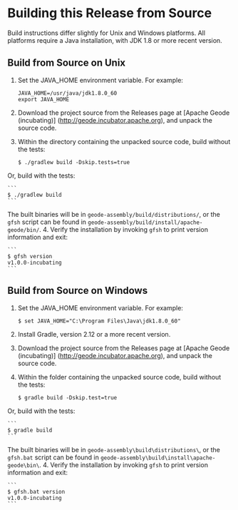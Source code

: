 # Building this Release from Source

Build instructions differ slightly for Unix and Windows platforms.
All platforms require a Java installation, with JDK 1.8 or more recent version.

## Build from Source on Unix

1. Set the JAVA\_HOME environment variable.  For example:

    ```     
    JAVA_HOME=/usr/java/jdk1.8.0_60
    export JAVA_HOME
    ```
2. Download the project source from the Releases page at [Apache Geode (incubating)] (http://geode.incubator.apache.org), and unpack the source code.
3. Within the directory containing the unpacked source code, build without the tests:
    
    ```
    $ ./gradlew build -Dskip.tests=true
    ```
Or, build with the tests:
   
    ```
    $ ./gradlew build
    ```
The built binaries will be in `geode-assembly/build/distributions/`,
or the `gfsh` script can be found in 
`geode-assembly/build/install/apache-geode/bin/`.
4. Verify the installation by invoking `gfsh` to print version information and exit:
   
    ```
    $ gfsh version
    v1.0.0-incubating
    ```

## Build from Source on Windows

1. Set the JAVA\_HOME environment variable.  For example:

    ```
    $ set JAVA_HOME="C:\Program Files\Java\jdk1.8.0_60"
    ```
2. Install Gradle, version 2.12 or a more recent version.
3. Download the project source from the Releases page at [Apache Geode (incubating)] (http://geode.incubator.apache.org), and unpack the source code.
4. Within the folder containing the unpacked source code, build without the tests:

    ```
    $ gradle build -Dskip.test=true
    ```
Or, build with the tests:

    ```
    $ gradle build
    ```
The built binaries will be in `geode-assembly\build\distributions\`,
or the `gfsh.bat` script can be found in 
`geode-assembly\build\install\apache-geode\bin\`.
4. Verify the installation by invoking `gfsh` to print version information and exit:
   
    ```
    $ gfsh.bat version
    v1.0.0-incubating
    ```


